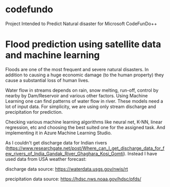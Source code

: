 # codefundo
Project Intended to Predict Natural disaster for Microsoft CodeFunDo++

# Flood prediction using satellite data and machine learning

Floods are one of the most frequent and severe natural disasters. In addition to causing a huge economic damage (to the human property) they cause a substantial loss of human lives.

Water flow in streams depends on rain, snow melting, run-off, control by nearby by Dam/Reservoir and various other factors. Using Machine Learning one can find patterns of water flow in river. These models need a lot of input data. For simplicity, we are using only stream discharge and precipitation for prediction.

Checking various machine learning algorithms like neural net, K-NN, linear regression, etc and choosing the best suited one for the assigned task. And implementing it in Azure Machine Learning Studio.

As I couldn't get discharge data for Indian rivers (https://www.researchgate.net/post/Where_can_I_get_discharge_data_for_few_rivers_of_India_Gandak_River_Ghaghara_Kosi_Gomti). Instead I have used data from USA weather forecast:

discharge data source: https://waterdata.usgs.gov/nwis/rt

precipitation data source: https://hdsc.nws.noaa.gov/hdsc/pfds/
